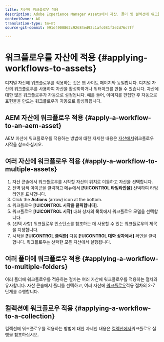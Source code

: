 ```yaml
---
title: 자산에 워크플로우 적용
description: Adobe Experience Manager Assets에서 자산, 폴더 및 컬렉션에 워크플로우를 적용하는 방법을 살펴봅니다.
contentOwner: AG
translation-type: tm+mt
source-git-commit: 991d4900862c92684ed92c1afc081f3e2d76c7ff

---
```



# 워크플로우를 자산에 적용 {#applying-workflows-to-assets}

디지털 자산에 워크플로우를 적용하는 것은 웹 사이트 페이지와 동일합니다. 디지털 자산의 워크플로우를 사용하여 자산을 활성화하거나 워터마크를 만들 수 있습니다. 자산에 대한 많은 워크플로우가 자동으로 설정됩니다. 예를 들어, 이미지를 편집한 후 자동으로 표현물을 만드는 워크플로우가 자동으로 활성화됩니다.

## AEM 자산에 워크플로우 적용 {#apply-a-workflow-to-an-aem-asset}

AEM 자산에 워크플로우를 적용하는 방법에 대한 자세한 내용은 [자산에서](/help/assets/manage-digital-assets.md#starting-a-workflow-on-an-asset)워크플로우 시작을 참조하십시오.

## 여러 자산에 워크플로우 적용 {#apply-a-workflow-to-multiple-assets}

1. 자산 콘솔에서 워크플로우를 시작할 자산의 위치로 이동하고 자산을 선택합니다.
1. 전역 탐색 아이콘을 클릭하고 메뉴에서 **[!UICONTROL 타임라인을]** 선택하여 타임라인을 표시합니다.
1. Click the **Actions** (arrow) icon at the bottom.
1. 워크플로우 **[!UICONTROL 시작을 클릭합니다]**.
1. 워크플로우 **[!UICONTROL 시작]** 대화 상자의 목록에서 워크플로우 모델을 선택합니다.
1. (선택 사항) 워크플로우 인스턴스를 참조하는 데 사용할 수 있는 워크플로우의 제목을 지정합니다.
1. 시작을 **[!UICONTROL 클릭한]** 다음 **[!UICONTROL 대화 상자에서]** 확인을 클릭합니다. 워크플로우는 선택한 모든 자산에서 실행됩니다.

## 여러 폴더에 워크플로우 적용 {#applying-a-workflow-to-multiple-folders}

여러 폴더에 워크플로우를 적용하는 절차는 여러 자산에 워크플로우를 적용하는 절차와 유사합니다. 자산 콘솔에서 폴더를 선택하고, 여러 자산에 [워크플로우](#apply-a-workflow-to-multiple-assets)적용 절차의 2-7단계를 수행합니다.

## 컬렉션에 워크플로우 적용 {#applying-a-workflow-to-a-collection}

컬렉션에 워크플로우를 적용하는 방법에 대한 자세한 내용은 [컬렉션에서](/help/assets/manage-collections.md#run-a-workflow-on-a-collection)워크플로우 실행을 참조하십시오.
